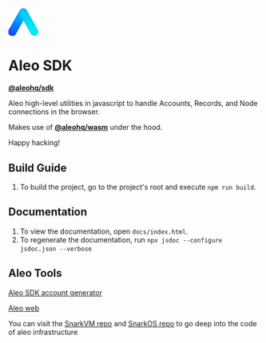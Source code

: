 <img src="./public/aleo.svg" alt="drawing" width="60"/>

# Aleo SDK

[**@aleohq/sdk**](https://www.npmjs.com/package/@aleohq/sdk)

Aleo high-level utilities in javascript to handle Accounts, Records, and Node connections in the browser.

Makes use of [**@aleohq/wasm**](https://www.npmjs.com/package/@aleohq/wasm) under the hood.

Happy hacking!

## Build Guide

1. To build the project, go to the project's root and execute `npm run build`.

## Documentation

1. To view the documentation, open `docs/index.html`.
2. To regenerate the documentation, run `npx jsdoc --configure jsdoc.json --verbose`

## Aleo Tools

[Aleo SDK account generator](https://aleohq.github.io/aleo/)

[Aleo web](https://www.aleo.org/)

You can visit the [SnarkVM repo](https://github.com/AleoHQ/snarkVM) and [SnarkOS repo](https://github.com/AleoHQ/snarkOS) to go deep into the code of aleo infrastructure
